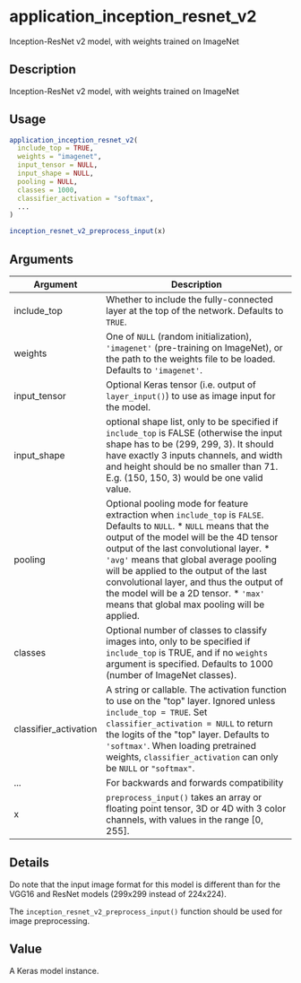 # application_inception_resnet_v2


Inception-ResNet v2 model, with weights trained on ImageNet




## Description

Inception-ResNet v2 model, with weights trained on ImageNet





## Usage
```r
application_inception_resnet_v2(
  include_top = TRUE,
  weights = "imagenet",
  input_tensor = NULL,
  input_shape = NULL,
  pooling = NULL,
  classes = 1000,
  classifier_activation = "softmax",
  ...
)

inception_resnet_v2_preprocess_input(x)
```




## Arguments


Argument      |Description
------------- |----------------
include_top | Whether to include the fully-connected layer at the top of the network. Defaults to ``TRUE``.
weights | One of ``NULL`` (random initialization), ``'imagenet'`` (pre-training on ImageNet), or the path to the weights file to be loaded. Defaults to ``'imagenet'``.
input_tensor | Optional Keras tensor (i.e. output of ``layer_input()``) to use as image input for the model.
input_shape | optional shape list, only to be specified if ``include_top`` is FALSE (otherwise the input shape has to be (299, 299, 3). It should have exactly 3 inputs channels, and width and height should be no smaller than 71. E.g. (150, 150, 3) would be one valid value.
pooling | Optional pooling mode for feature extraction when ``include_top`` is ``FALSE``. Defaults to ``NULL``.   *  `NULL` means that the output of the model will be the 4D tensor output of the last convolutional layer.  *  `'avg'` means that global average pooling will be applied to the output of the last convolutional layer, and thus the output of the model will be a 2D tensor.  *  `'max'` means that global max pooling will be applied.
classes | Optional number of classes to classify images into, only to be specified if ``include_top`` is TRUE, and if no ``weights`` argument is specified. Defaults to 1000 (number of ImageNet classes).
classifier_activation | A string or callable. The activation function to use on the "top" layer. Ignored unless ``include_top = TRUE``. Set ``classifier_activation = NULL`` to return the logits of the "top" layer. Defaults to ``'softmax'``. When loading pretrained weights, ``classifier_activation`` can only be ``NULL`` or ``"softmax"``.
... | For backwards and forwards compatibility
x | ``preprocess_input()`` takes an array or floating point tensor, 3D or 4D with 3 color channels, with values in the range [0, 255].




## Details

Do note that the input image format for this model is different than for
the VGG16 and ResNet models (299x299 instead of 224x224).

The ``inception_resnet_v2_preprocess_input()`` function should be used for image
preprocessing.





## Value

A Keras model instance.





